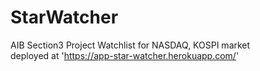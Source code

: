 # StarWatcher
AIB Section3 Project
Watchlist for NASDAQ, KOSPI market <br>
deployed at 'https://app-star-watcher.herokuapp.com/'

